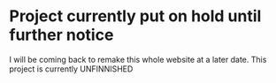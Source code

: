 # Project currently put on hold until further notice

I will be coming back to remake this whole website at a later date. This project is currently UNFINNISHED 

